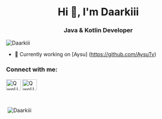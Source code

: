<h1 align="center">Hi 👋, I'm Daarkiii</h1>
<h3 align="center">Java & Kotlin Developer</h3>

<p align="left"> <img src="https://komarev.com/ghpvc/?username=Daarkiii&label=Profile%20views&color=0e75b6&style=flat" alt="Daarkiii" /> </p>

- 🔭 Currently working on [Aysu] (https://github.com/AysuTv)

<h3 align="left">Connect with me:</h3>
<p align="left">
<a href="https://discord.gg/3TMxPcVKzV" target="blank"><img align="center" src="https://raw.githubusercontent.com/rahuldkjain/github-profile-readme-generator/master/src/images/icons/Social/discord.svg" alt="QwnU68V" height="30" width="40" /></a>
 <a href="https://discord.gg/3TMxPcVKzV" target="blank"><img align="center" src="https://raw.githubusercontent.com/rahuldkjain/github-profile-readme-generator/master/src/images/icons/Social/discord.svg" alt="QwnU68V" height="30" width="40" /></a>
</p>

<br>

<p>&nbsp;<img align="center" src="https://github-readme-stats.vercel.app/api?username=Daarkiii&show_icons=true&locale=en&theme=github_dark" alt="Daarkiii" /></p>
